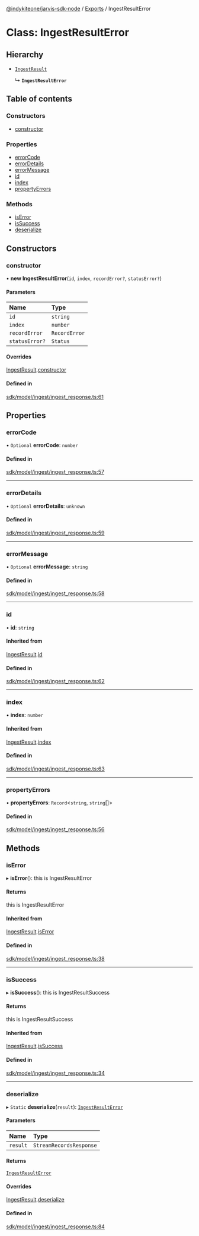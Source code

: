 [@indykiteone/jarvis-sdk-node](../README.md) / [Exports](../modules.md) / IngestResultError

# Class: IngestResultError

## Hierarchy

- [`IngestResult`](IngestResult.md)

  ↳ **`IngestResultError`**

## Table of contents

### Constructors

- [constructor](IngestResultError.md#constructor)

### Properties

- [errorCode](IngestResultError.md#errorcode)
- [errorDetails](IngestResultError.md#errordetails)
- [errorMessage](IngestResultError.md#errormessage)
- [id](IngestResultError.md#id)
- [index](IngestResultError.md#index)
- [propertyErrors](IngestResultError.md#propertyerrors)

### Methods

- [isError](IngestResultError.md#iserror)
- [isSuccess](IngestResultError.md#issuccess)
- [deserialize](IngestResultError.md#deserialize)

## Constructors

### constructor

• **new IngestResultError**(`id`, `index`, `recordError?`, `statusError?`)

#### Parameters

| Name | Type |
| :------ | :------ |
| `id` | `string` |
| `index` | `number` |
| `recordError` | `RecordError` |
| `statusError?` | `Status` |

#### Overrides

[IngestResult](IngestResult.md).[constructor](IngestResult.md#constructor)

#### Defined in

[sdk/model/ingest/ingest_response.ts:61](https://github.com/indykite/jarvis-sdk-node/blob/438b790/jarvis_sdk_node/src/sdk/model/ingest/ingest_response.ts#L61)

## Properties

### errorCode

• `Optional` **errorCode**: `number`

#### Defined in

[sdk/model/ingest/ingest_response.ts:57](https://github.com/indykite/jarvis-sdk-node/blob/438b790/jarvis_sdk_node/src/sdk/model/ingest/ingest_response.ts#L57)

___

### errorDetails

• `Optional` **errorDetails**: `unknown`

#### Defined in

[sdk/model/ingest/ingest_response.ts:59](https://github.com/indykite/jarvis-sdk-node/blob/438b790/jarvis_sdk_node/src/sdk/model/ingest/ingest_response.ts#L59)

___

### errorMessage

• `Optional` **errorMessage**: `string`

#### Defined in

[sdk/model/ingest/ingest_response.ts:58](https://github.com/indykite/jarvis-sdk-node/blob/438b790/jarvis_sdk_node/src/sdk/model/ingest/ingest_response.ts#L58)

___

### id

• **id**: `string`

#### Inherited from

[IngestResult](IngestResult.md).[id](IngestResult.md#id)

#### Defined in

[sdk/model/ingest/ingest_response.ts:62](https://github.com/indykite/jarvis-sdk-node/blob/438b790/jarvis_sdk_node/src/sdk/model/ingest/ingest_response.ts#L62)

___

### index

• **index**: `number`

#### Inherited from

[IngestResult](IngestResult.md).[index](IngestResult.md#index)

#### Defined in

[sdk/model/ingest/ingest_response.ts:63](https://github.com/indykite/jarvis-sdk-node/blob/438b790/jarvis_sdk_node/src/sdk/model/ingest/ingest_response.ts#L63)

___

### propertyErrors

• **propertyErrors**: `Record`<`string`, `string`[]\>

#### Defined in

[sdk/model/ingest/ingest_response.ts:56](https://github.com/indykite/jarvis-sdk-node/blob/438b790/jarvis_sdk_node/src/sdk/model/ingest/ingest_response.ts#L56)

## Methods

### isError

▸ **isError**(): this is IngestResultError

#### Returns

this is IngestResultError

#### Inherited from

[IngestResult](IngestResult.md).[isError](IngestResult.md#iserror)

#### Defined in

[sdk/model/ingest/ingest_response.ts:38](https://github.com/indykite/jarvis-sdk-node/blob/438b790/jarvis_sdk_node/src/sdk/model/ingest/ingest_response.ts#L38)

___

### isSuccess

▸ **isSuccess**(): this is IngestResultSuccess

#### Returns

this is IngestResultSuccess

#### Inherited from

[IngestResult](IngestResult.md).[isSuccess](IngestResult.md#issuccess)

#### Defined in

[sdk/model/ingest/ingest_response.ts:34](https://github.com/indykite/jarvis-sdk-node/blob/438b790/jarvis_sdk_node/src/sdk/model/ingest/ingest_response.ts#L34)

___

### deserialize

▸ `Static` **deserialize**(`result`): [`IngestResultError`](IngestResultError.md)

#### Parameters

| Name | Type |
| :------ | :------ |
| `result` | `StreamRecordsResponse` |

#### Returns

[`IngestResultError`](IngestResultError.md)

#### Overrides

[IngestResult](IngestResult.md).[deserialize](IngestResult.md#deserialize)

#### Defined in

[sdk/model/ingest/ingest_response.ts:84](https://github.com/indykite/jarvis-sdk-node/blob/438b790/jarvis_sdk_node/src/sdk/model/ingest/ingest_response.ts#L84)
